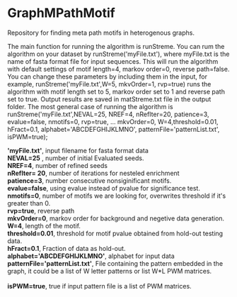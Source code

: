 # GraphMPathMotif
Repository for finding meta path motifs in heterogenous graphs. 

</p>
The main function for running the algorithm is runStreme. You can rum the algorithm on your dataset by runStreme('myFile.txt'), where myFile.txt is the name of fasta format file for input sequences. This will run the algorithm with default settings of motif length=4, markov order=0, reverse path=false. You can change these parameters  by including them in the input, for example,  runStreme('myFile.txt',W=5, mkvOrder=1, rvp=true) runs the algorithm with motif length set to 5,  markov order set to 1 and reverse path set to true. Output results are saved in matStreme.txt file in the output folder. The most general case of running the algorithm is 
runStreme('myFile.txt',NEVAL=25, NREF=4, nRefIter=20, patience=3, evalue=false, nmotifs=0, rvp=true, ...
    mkvOrder=0, W=4,threshold=0.01, hFract=0.1, alphabet='ABCDEFGHIJKLMNO', patternFile='patternList.txt', isPWM=true);

 **'myFile.txt'**, input filename for fasta format data<br>
  **NEVAL=25** , number of initial Evaluated seeds.<br>
  **NREF=4**, number of refined seeds<br>
  **nRefIter= 20**, number of iterations for nesteled enrichment <br>
  **patience=3**, number consecutive nonsiginificant motifs. <br>
  **evalue=false**, using evalue instead of pvalue for significance test.<br> 
  **nmotifs=0**, number of motifs we are looking for, overwrites threshold if it's greater than 0.<br> 
  **rvp=true**, reverse path <br>
  **mkvOrder=0**, markov order for background and negetive data generation.<br>
  **W=4**, length of the motif. <br>
  **threshold=0.01**, threshold for motif pvalue obtained from hold-out testing data. <br>
   **hFract=0.1**, Fraction of data as hold-out.<br>
   **alphabet='ABCDEFGHIJKLMNO'**, alphabet for input data<br>
   **patternFile='patternList.txt'**, File containing the pattern embedded in the graph, it could be a list of W letter patterns or list W*L PWM matrices.<br>  
   **isPWM=true**, true if input pattern file is a list of PWM matrices.<br> 
